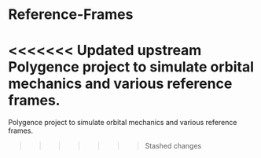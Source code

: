 # Reference-Frames

<<<<<<< Updated upstream
Polygence project to simulate orbital mechanics and various reference frames. 
=======
Polygence project to simulate orbital mechanics and various reference frames. 
>>>>>>> Stashed changes
